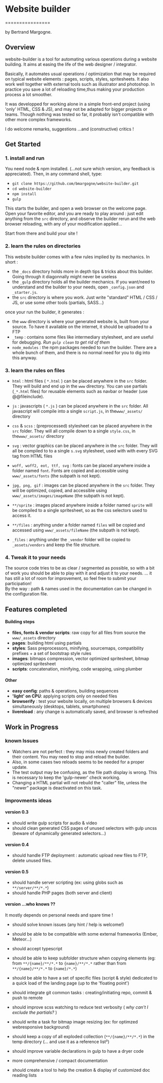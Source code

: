 # Website builder
================

by Bertrand Margogne.


## Overview

website-builder is a tool for automating various operations during a website building.
It aims at easing the life of the web designer / integrator.

Basically, it automates usual operations / optimization that may be required on typical website elements : pages, scripts, styles, spritesheets.
It also work well together with external tools such as illustrator and photoshop.
In practice you save a lot of reloading time,thus making your production process a lot smoother.

It was developped for working alone in a simple front-end project (using 'only' HTML, CSS & JS), and may not be adapted for bigger projects or teams. 
Though nothing was tested so far, it probably isn't compatible with other more complex frameworks.

I do welcome remarks, suggestions ...and (constructive) critics !


## Get Started

### 1. install and run

You need node & npm installed. (...not sure which version, any feedback is appreciated). Then, in any command shell, type:

- `git clone https://github.com/bmargogne/website-builder.git`
- `cd website-builder`
- `npm install`
- `gulp`

This starts the builder, and open a web browser on the welcome page.
Open your favorite editor, and you are ready to play around : just edit anything from the `src` directory, and observe the builder rerun
and the web browser reloading, with any of your modification applied...

Start from there and build your site !

### 2. learn the rules on directories

This website builder comes with a few rules implied by its mechanics. In short :

- the `_docs` directory holds more in depth tips & tricks about this builder. Going through it diagonnally might never be useless
- the `_gulp` directory holds all the builder mechanics. If you want/need to understand and the builder to your needs, open `_config.json` and `_starter.js`.
- the `src` directory is where you work. Just write "standard" HTML / CSS / JS, or use some other  tools (partials, SASS...)  

once your run the builder, it generates : 
- the `www` directory is where your generated website is, built from your source. To have it available on the internet, it should be uploaded to a FTP 
- `_temp` : contains some files like intermediary stylesheet, and are useful for debugging. _Run `gulp clean` to get rid of them_
- `node_modules` : the npm packages needed to run the builder. There are a whole bunch of them, and there is no normal need for you to dig into this anyway. 


### 3. learn the rules on files

- `html` : html files ( `*.html` ) can be placed anywhere in the `src` folder. They will build and end up in the `www` directory.
	You can use partials (`_*.html` files) for reusable elements such as navbar or header (use @@fileinclude).

- `js` : javascripts ( `*.js` ) can be placed anywhere in the `src` folder. All javascript will compile into a single `script.js`, in the`www/_assets/` directory  
- `css` & `scss` : (preprocessed) stylesheet can be placed anywhere in the `src` folder. They will all compile down to a single `style.css`, in the`www/_assets/` directory
- `svg` : vector graphics can be placed anywhere in the `src` folder. They will all be compiled to to a single `s.svg` stylesheet, used with with every SVG tag from HTML files
- `woff, woff2, eot, ttf, svg` : fonts can be placed anywhere inside a folder named `font`. Fonts are copied and accessible using `www/_assets/fonts` (the subpath is not kept).
- `jpg, png, gif` : images can be placed anywhere in the `src` folder. They will be optimized, copied, and accessible using `www/_assets/images/imageName` (the subpath is not kept).
- `**/sprite` : images placed anywhere inside a folder named `sprite` will be compiled to a single spritesheet, so as the css selectors used to access it.
- `**/files` : anything under a folder named `files` will be copied and accessed using `www/_assets/fileName` (the subpath is not kept).  
- `_files` : anything under the `_vendor` folder will be copied to `_assets/vendors` and keep the file structure.


### 4. Tweak it to your needs

The source code tries to be as clear / segmented as possible, so with a bit of work you should be able to play with it and adjust it to your needs. 
... it has still a lot of room for improvement, so feel free to submit your participation!  
By the way : path & names used in the documentation can be changed in the configuration file.


## Features completed

#### Building steps
- **files, fonts & vendor scripts**: raw copy for all files from source the `www/_assets` directory
- **pages**: building html using partials
- **styles**: Sass preprocessors, minifying, sourcemaps, compatibility prefixes + a set of bootstrap style rules
- **images**: bitmaps compression, vector optimized spritesheet, bitmap optimized spritesheet
- **scripts**: concatenation, minifying, code wrapping, using plumber

#### Other
- **easy config**: paths & operations, building sequences
- **'light' on CPU**: applying scripts only on needed files
- **browserify** : test your website locally, on multiple browsers & devices simultaneously (desktops, tablets, smartphones)
- **livereload** : any change is automatically saved, and browser is refreshed


## Work in Progress

### known Issues
- Watchers are not perfect : they may miss newly created folders and their content. You may need to stop and reload the builder.
- Also, in some cases two reloads seems to be needed for a proper update.
- The test output may be confusing, as the file path display is wrong. This is necessary to keep the 'gulp-newer' check working.
- Changing a HTML partial will not rebuild the "caller" file, unless the "newer" package is deactivated on this task.



### Improvments ideas

#### version 0.3
- should write gulp scripts for audio & video
- should clean generated CSS pages of unused selectors with gulp uncss (beware of dynamically generated selectors...)

#### version 0.4
- should handle FTP deployment : automatic upload new files to FTP, delete unused files. 

#### version 0.5
- should handle server scripting (ex: using globs such as `**/server/**/*.*`)
- should handle PHP pages (both server and client)

#### version ...who knows ??

It mostly depends on personal needs and spare time !

- should solve known issues (any hint / help is welcome!)
- should be able to be compatible with some external frameworks (Ember, Meteor...)
- should accept typescript
- should be able to keep subfolder structure when copying elements
		(eg: from `**/{name}/**/*.*` to `{name}/**/*.*` rather than from `**/{name}/**/*.*` to `{name}/*.*`)  
- should be able to have a set of specific files (script & style) dedicated to a quick load of the landing page (up to the 'floating point') 
- should integrate git common tasks : creating/initiating repo, commit & push to remote
- should improve scss watching to reduce test verbosity ( _why can't I exclude the partials?_ )
- should write a task for bitmap image resizing (ex: for optimzed webresponsive background)
- should keep a copy of all exploded collection (`**/{name}/**/*.*`) in the temp directory (... and use it as a reference list²)
- should improve variable declarations in gulp to have a dryer code 

- more comprehensive / compact documentation
- should create a tool to help the creation & display of customized doc reading lists